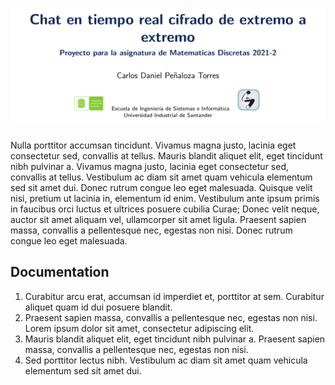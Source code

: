 
# ![logo][]


Nulla porttitor accumsan tincidunt. Vivamus magna justo, lacinia eget consectetur sed, convallis at tellus. Mauris blandit aliquet elit, eget tincidunt nibh pulvinar a. Vivamus magna justo, lacinia eget consectetur sed, convallis at tellus. Vestibulum ac diam sit amet quam vehicula elementum sed sit amet dui. Donec rutrum congue leo eget malesuada. Quisque velit nisi, pretium ut lacinia in, elementum id enim. Vestibulum ante ipsum primis in faucibus orci luctus et ultrices posuere cubilia Curae; Donec velit neque, auctor sit amet aliquam vel, ullamcorper sit amet ligula. Praesent sapien massa, convallis a pellentesque nec, egestas non nisi. Donec rutrum congue leo eget malesuada.

## Documentation

1. Curabitur arcu erat, accumsan id imperdiet et, porttitor at sem. Curabitur aliquet quam id dui posuere blandit.
2. Praesent sapien massa, convallis a pellentesque nec, egestas non nisi. Lorem ipsum dolor sit amet, consectetur adipiscing elit.
3. Mauris blandit aliquet elit, eget tincidunt nibh pulvinar a. Praesent sapien massa, convallis a pellentesque nec, egestas non nisi.
4. Sed porttitor lectus nibh. Vestibulum ac diam sit amet quam vehicula elementum sed sit amet dui.

[logo]: https://github.com/Pholluxion/Proyecto-Matematicas-Discretas-2021-2-UIS/blob/main/assets/banner.png
